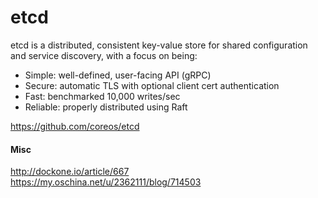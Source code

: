 # etcd

etcd is a distributed, consistent key-value store for shared configuration and service discovery, with a focus on being:

* Simple: well-defined, user-facing API (gRPC)
* Secure: automatic TLS with optional client cert authentication
* Fast: benchmarked 10,000 writes/sec
* Reliable: properly distributed using Raft

https://github.com/coreos/etcd


#### Misc
http://dockone.io/article/667  
https://my.oschina.net/u/2362111/blog/714503  
